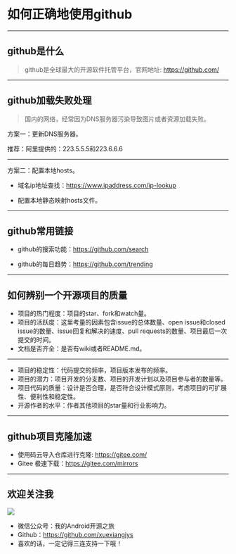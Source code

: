 # 如何正确地使用github

---

## github是什么

> github是全球最大的开源软件托管平台，官网地址: https://github.com/

---

## github加载失败处理

> 国内的网络，经常因为DNS服务器污染导致图片或者资源加载失败。

方案一：更新DNS服务器。

推荐：阿里提供的：223.5.5.5和223.6.6.6

---

方案二：配置本地hosts。

* 域名ip地址查找：https://www.ipaddress.com/ip-lookup

* 配置本地静态映射hosts文件。

---

## github常用链接

* github的搜索功能：https://github.com/search

* github的每日趋势：https://github.com/trending

---

## 如何辨别一个开源项目的质量

* 项目的热门程度：项目的star、fork和watch量。
* 项目的活跃度：这里考量的因素包含issue的总体数量、open issue和closed issue的数量、issue回复和解决的速度、pull requests的数量、项目最后一次提交的时间。
* 文档是否齐全：是否有wiki或者README.md。

---

* 项目的稳定性：代码提交的频率，项目版本发布的频率。
* 项目的潜力：项目开发的分支数、项目的开发计划以及项目参与者的数量等。
* 项目代码的质量：设计是否合理，是否符合设计模式原则，考虑项目的可扩展性、便利性和稳定性。
* 开源作者的水平：作者其他项目的star量和行业影响力。

---

## github项目克隆加速

* 使用码云导入仓库进行克隆: https://gitee.com/
* Gitee 极速下载：https://gitee.com/mirrors

---

## 欢迎关注我

![](https://img.rruu.net/image/5f871cffe209c)

* 微信公众号：我的Android开源之旅
* Github：https://github.com/xuexiangjys
* 喜欢的话，一定记得三连支持一下哦！
